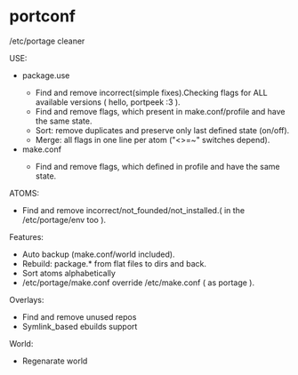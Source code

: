 portconf
========

/etc/portage cleaner

USE:
	<ul>
	<li>package.use</li>
		<ul>
			<li>Find and remove incorrect(simple fixes).Checking flags for ALL available versions ( hello, portpeek :3 ).</li>
			<li>Find and remove flags, which present in make.conf/profile and have the same state.</li>
			<li>Sort: remove duplicates and preserve only last defined state (on/off).</li>
			<li>Merge: all flags in one line per atom ("<>=~" switches depend).</li>
		</ul>
	<li>make.conf</li>
		<ul>
			<li>Find and remove flags, which defined in profile and have the same state.</li>
		</ul>
	</ul>
ATOMS:
	<ul>
		<li>Find and remove incorrect/not_founded/not_installed.( in the /etc/portage/env too ).</li>
	</ul>
Features:
	<ul>
		<li>Auto backup (make.conf/world included).</li>
		<li>Rebuild: package.* from flat files to dirs and back.</li>
		<li>Sort atoms alphabetically</li>
		<li>/etc/portage/make.conf override /etc/make.conf ( as portage ).</li>
	</ul>
Overlays:
	<ul>
		<li>Find and remove unused repos</li>
		<li>Symlink_based ebuilds support</li>
	</ul>
World:
	<ul>
		<li>Regenarate world</li>
	</ul>
